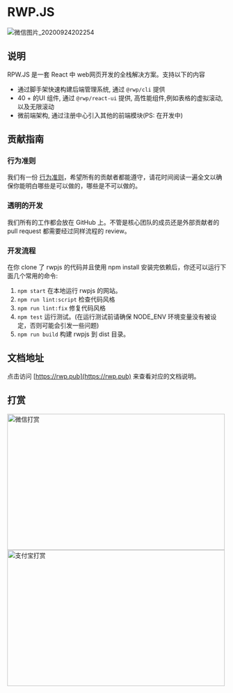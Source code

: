 # RWP.JS

![微信图片_20200924202254](https://user-images.githubusercontent.com/24241052/94144519-cd8e4980-fea3-11ea-96c6-5996538bcf18.png)

## 说明

RPW.JS 是一套 React 中 web网页开发的全栈解决方案。支持以下的内容

- 通过脚手架快速构建后端管理系统, 通过 `@rwp/cli` 提供 
- 40 + 的UI 组件, 通过 `@rwp/react-ui` 提供, 高性能组件,例如表格的虚拟滚动,以及无限滚动
- 微前端架构, 通过注册中心引入其他的前端模块(PS: 在开发中)

## 贡献指南

### 行为准则
我们有一份 [行为准则](./CODE_OF_CONDUCT.md)，希望所有的贡献者都能遵守，请花时间阅读一遍全文以确保你能明白哪些是可以做的，哪些是不可以做的。

### 透明的开发

我们所有的工作都会放在 GitHub 上。不管是核心团队的成员还是外部贡献者的 pull request 都需要经过同样流程的 review。

### 开发流程

在你 clone 了 rwpjs 的代码并且使用 npm install 安装完依赖后，你还可以运行下面几个常用的命令:

1. `npm start` 在本地运行 rwpjs 的网站。
2. `npm run lint:script` 检查代码风格
3. `npm run lint:fix` 修复代码风格
4. `npm test` 运行测试。(在运行测试前请确保 NODE_ENV 环境变量没有被设定，否则可能会引发一些问题)
5. `npm run build` 构建 rwpjs 到 dist 目录。

## 文档地址

点击访问 [https://rwp.pub](https://rwp.pub) 来查看对应的文档说明。

## 打赏

<img src="https://rwp.pub/img/wechat.jpg" alt="微信打赏" width="500" height="313" align="bottom" />

<img src="https://rwp.pub/img/alipay.jpg" alt="支付宝打赏" width="500" height="313" align="bottom" />

